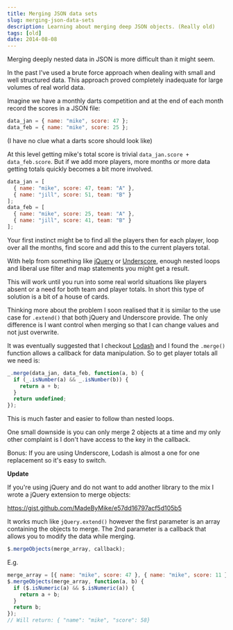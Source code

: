 ```yaml
---
title: Merging JSON data sets
slug: merging-json-data-sets
description: Learning about merging deep JSON objects. (Really old)
tags: [old]
date: 2014-08-08
---
```


Merging deeply nested data in JSON is more difficult than it might seem.

In the past I've used a brute force approach when dealing with small and well structured data. This approach proved completely inadequate for large volumes of real world data.

Imagine we have a monthly darts competition and at the end of each month record the scores in a JSON file:

```javascript
data_jan = { name: "mike", score: 47 };
data_feb = { name: "mike", score: 25 };
```

(I have no clue what a darts score should look like)

At this level getting mike's total score is trivial `data_jan.score + data_feb.score`. But if we add more players, more months or more data getting totals quickly becomes a bit more involved.

```javascript
data_jan = [
  { name: "mike", score: 47, team: "A" },
  { name: "jill", score: 51, team: "B" }
];
data_feb = [
  { name: "mike", score: 25, team: "A" },
  { name: "jill", score: 41, team: "B" }
];
```

Your first instinct might be to find all the players then for each player, loop over all the months, find score and add this to the current players total.

With help from something like [jQuery](http://jquery.com/) or [Underscore](http://underscorejs.org/), enough nested loops and liberal use filter and map statements you might get a result.

This will work until you run into some real world situations like players absent or a need for both team and player totals. In short this type of solution is a bit of a house of cards.

Thinking more about the problem I soon realised that it is similar to the use case for `.extend()` that both jQuery and Underscore provide. The only difference is I want control when merging so that I can change values and not just overwrite.

It was eventually suggested that I checkout [Lodash](http://lodash.com/) and I found the `.merge()` function allows a callback for data manipulation. So to get player totals all we need is:

```javascript
_.merge(data_jan, data_feb, function(a, b) {
  if (_.isNumber(a) && _.isNumber(b)) {
    return a + b;
  }
  return undefined;
});
```

This is much faster and easier to follow than nested loops.

One small downside is you can only merge 2 objects at a time and my only other complaint is I don't have access to the key in the callback.

Bonus: If you are using Underscore, Lodash is almost a one for one replacement so it's easy to switch.

**Update**

If you're using jQuery and do not want to add another library to the mix I wrote a jQuery extension to merge objects:

<a href="https://gist.github.com/MadeByMike/e57dd16797acf5d105b5">https://gist.github.com/MadeByMike/e57dd16797acf5d105b5</a>

It works much like `jQuery.extend()` however the first parameter is an array containing the objects to merge. The 2nd parameter is a callback that allows you to modify the data while merging.

```javascript
$.mergeObjects(merge_array, callback);
```

E.g.

```javascript
merge_array = [{ name: "mike", score: 47 }, { name: "mike", score: 11 }];
$.mergeObjects(merge_array, function(a, b) {
  if ($.isNumeric(a) && $.isNumeric(a)) {
    return a + b;
  }
  return b;
});
// Will return: { "name": "mike", "score": 58}
```
